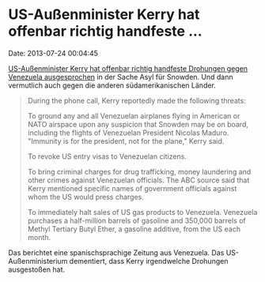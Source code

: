 US-Außenminister Kerry hat offenbar richtig handfeste \...
==========================================================

Date: 2013-07-24 00:04:45

[US-Außenminister Kerry hat offenbar richtig handfeste Drohungen gegen
Venezuela
ausgesprochen](http://www.wsws.org/en/articles/2013/07/20/kerr-j20.html)
in der Sache Asyl für Snowden. Und dann vermutlich auch gegen die
anderen südamerikanischen Länder.

> During the phone call, Kerry reportedly made the following threats:
>
> To ground any and all Venezuelan airplanes flying in American or NATO
> airspace upon any suspicion that Snowden may be on board, including
> the flights of Venezuelan President Nicolas Maduro. "Immunity is for
> the president, not for the plane," Kerry said.
>
> To revoke US entry visas to Venezuelan citizens.
>
> To bring criminal charges for drug trafficking, money laundering and
> other crimes against Venezuelan officials. The ABC source said that
> Kerry mentioned specific names of government officials against whom
> the US would press charges.
>
> To immediately halt sales of US gas products to Venezuela. Venezuela
> purchases a half-million barrels of gasoline and 350,000 barrels of
> Methyl Tertiary Butyl Ether, a gasoline additive, from the US each
> month.

Das berichtet eine spanischsprachige Zeitung aus Venezuela. Das
US-Außenministerium dementiert, dass Kerry irgendwelche Drohungen
ausgestoßen hat.
